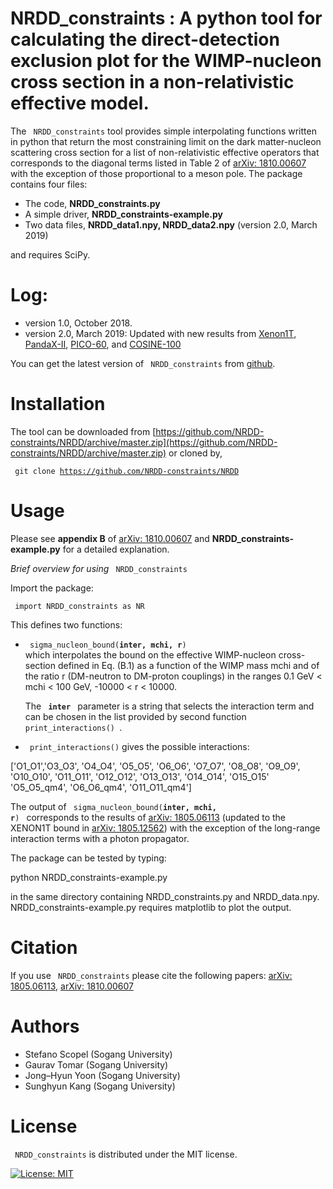 # NRDD_constraints : A python tool for calculating the direct-detection exclusion plot for the WIMP-nucleon cross section in a non-relativistic effective model. 

The <code> NRDD_constraints</code> tool provides simple interpolating functions written in python that return the most constraining limit on the dark matter-nucleon scattering cross section for a list of non-relativistic effective operators  that corresponds to the diagonal terms listed in Table 2 of [arXiv: 1810.00607](https://arxiv.org/abs/1810.00607) with the exception of those proportional to a meson pole. The package contains four files:

* The code, **NRDD_constraints.py** 
* A simple driver, **NRDD_constraints-example.py**
* Two data files, **NRDD_data1.npy, NRDD_data2.npy** (version 2.0, March 2019)

and requires SciPy. 

# Log:
 * version 1.0, October 2018.
 * version 2.0, March 2019: Updated with new results from [Xenon1T](https://journals.aps.org/prl/abstract/10.1103/PhysRevLett.121.111302), [PandaX-II](https://journals.aps.org/prl/abstract/10.1103/PhysRevLett.119.181302), [PICO-60](https://arxiv.org/abs/1902.04031), and [COSINE-100](https://www.nature.com/articles/s41586-018-0739-1)
 
You can get the latest version of <code> NRDD_constraints</code> from [github](https://github.com/NRDD-constraints/NRDD).

# Installation

The tool can be downloaded from [https://github.com/NRDD-constraints/NRDD/archive/master.zip](https://github.com/NRDD-constraints/NRDD/archive/master.zip) or cloned by,

<code> git clone https://github.com/NRDD-constraints/NRDD </code>

# Usage

Please see **appendix B** of [arXiv: 1810.00607](https://arxiv.org/abs/1810.00607) and **NRDD_constraints-example.py** for a detailed explanation. 

*Brief overview for using <code>* NRDD_constraints</code>

Import the package:

<code> import NRDD_constraints as NR </code>

This defines two functions:

* <code> sigma_nucleon_bound(**inter, mchi, r**) </code> which interpolates the bound on the effective WIMP-nucleon cross-section defined in Eq. (B.1) as a function of the WIMP mass 
mchi and of the ratio r (DM-neutron to DM-proton couplings) in the ranges 0.1 GeV < mchi < 100 GeV, -10000 < r < 10000.

   The <code> **inter** </code> parameter is a string that selects the interaction term
and can be chosen in the list provided by second function <code> print_interactions() </code>.

* <code> print_interactions()</code> gives the possible interactions:

['O1_O1','O3_O3', 'O4_O4', 'O5_O5', 'O6_O6', 
'O7_O7', 'O8_O8', 'O9_O9', 'O10_O10', 'O11_O11',
'O12_O12', 'O13_O13', 'O14_O14', 'O15_O15'
'O5_O5_qm4', 'O6_O6_qm4', 'O11_O11_qm4'] 

The output of <code> sigma_nucleon_bound(**inter, mchi, r**) </code> corresponds to the results of 
[arXiv: 1805.06113](https://arxiv.org/abs/1805.06113) (updated to
the XENON1T bound in [arXiv: 1805.12562](https://arxiv.org/abs/1805.12562)) with the exception of the long-range interaction terms with a photon propagator. 

The package can be tested by typing:

python NRDD_constraints-example.py

in the same directory containing NRDD_constraints.py and NRDD_data.npy. NRDD_constraints-example.py requires matplotlib to plot the output.



# Citation

If you use <code> NRDD_constraints</code> please cite the following papers: [arXiv: 1805.06113](https://arxiv.org/abs/1805.06113),
[arXiv: 1810.00607](https://arxiv.org/abs/1810.00607)

# Authors

* Stefano Scopel (Sogang University)
* Gaurav Tomar (Sogang University)
* Jong–Hyun Yoon (Sogang University)
* Sunghyun Kang (Sogang University)

# License

<code> NRDD_constraints</code> is distributed under the MIT license.

[![License: MIT](https://img.shields.io/badge/License-MIT-yellow.svg)](https://opensource.org/licenses/MIT)
